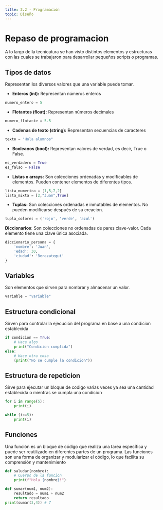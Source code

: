 ```yaml
---
title: 2.2 - Programación
topic: Diseño
---
```


# Repaso de programacion

A lo largo de la tecnicatura se han visto distintos elementos y estructuras con las cuales se trabajaron para desarrollar pequeños scripts o programas.

## Tipos de datos

Representan los diversos valores que una variable puede tomar.

- **Enteros (int):** Representan números enteros

```py
numero_entero = 5
```

- **Flotantes (float):** Representan números decimales

```py
numero_flotante = 5.5
```

- **Cadenas de texto (string):** Representan secuencias de caracteres

```py
texto = "Hola alumnos"
```

- **Booleanos (bool):** Representan valores de verdad, es decir, True o False.

```py
es_verdadero = True
es_falso = False
```

- **Listas o arrays:** Son colecciones ordenadas y modificables de elementos. Pueden contener elementos de diferentes tipos.

```py
lista_numerica = [1,5,7,2]
lista_mixta = [2,"Juan",True]
```

- **Tuplas:** Son colecciones ordenadas e inmutables de elementos. No pueden modificarse después de su creación.

```py
tupla_colores = ('rojo', 'verde', 'azul')
```

**Diccionarios:** Son colecciones no ordenadas de pares clave-valor. Cada elemento tiene una clave única asociada.

```py
diccionario_persona = {
    'nombre': 'Juan',
    'edad': 30,
    'ciudad': 'Berazategui'
}
```

## Variables

Son elementos que sirven para nombrar y almacenar un valor.

```py
variable = "variable"
```

## Estructura condicional

Sirven para controlar la ejecución del programa en base a una condicion establecida

```py
if condicion == True:
    # Hace algo
    print("Condicion cumplida")
else:
    # Hace otra cosa
    (print("No se cumple la condicion"))
```

## Estructura de repeticion

Sirve para ejecutar un bloque de codigo varias veces ya sea una cantidad establecida o mientras se cumpla una condicion

```py
for i in range(5):
    print(i)

while (i<=5):
    print(i)
```

## Funciones

Una función es un bloque de código que realiza una tarea específica y puede ser reutilizado en diferentes partes de un programa. Las funciones son una forma de organizar y modularizar el código, lo que facilita su comprensión y mantenimiento

```py
def saludar(nombre):
    # Cuerpo de la funcion
    print(f"Hola {nombre}!")

def sumar(num1, num2):
    resultado = num1 + num2
    return resultado
print(sumar(3,4)) # 7
```
